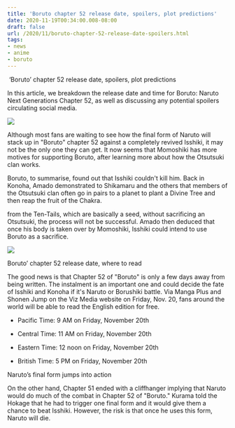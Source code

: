 ```yaml
---
title: 'Boruto chapter 52 release date, spoilers, plot predictions'
date: 2020-11-19T00:34:00.008-08:00
draft: false
url: /2020/11/boruto-chapter-52-release-date-spoilers.html
tags: 
- news
- anime
- boruto
---
```


 ‘Boruto’ chapter 52 release date, spoilers, plot predictions

In this article, we breakdown the release date and time for Boruto: Naruto Next Generations Chapter 52, as well as discussing any potential spoilers circulating social media.

![](https://lh5.googleusercontent.com/2ePGGQPdHw0bdsrbCGgx4KIHEvkYVb_5FrI-o40VHshenkVBkh1aCNfZeRdwXSbOe2udmZIgTqUvl4qRg4tGQwAxs3IQnnwsGHbq1CynPZhgq88s-jy5U5ux_DKDyOGTO4hYRxoI=s1600-rw)

Although most fans are waiting to see how the final form of Naruto will stack up in "Boruto" chapter 52 against a completely revived Isshiki, it may not be the only one they can get. It now seems that Momoshiki has more motives for supporting Boruto, after learning more about how the Otsutsuki clan works.

Boruto, to summarise, found out that Isshiki couldn't kill him. Back in Konoha, Amado demonstrated to Shikamaru and the others that members of the Otsutsuki clan often go in pairs to a planet to plant a Divine Tree and then reap the fruit of the Chakra. 

from the Ten-Tails, which are basically a seed, without sacrificing an Otsutsuki, the process will not be successful. Amado then deduced that once his body is taken over by Momoshiki, Isshiki could intend to use Boruto as a sacrifice.

![](https://lh5.googleusercontent.com/5GWNOa_t6rwvrQtLRgxoO-5jljR_meck2lDwiVOTmvGOvFMuNvXmpSUmY6fTwhix5hnYhCX-atEHe79hodOQMAUK_quHm-WJRW3oru3MwjlCfLmVcaSKQSEoOMmEuq01rqv3lmE2=s1600-rw)

Boruto’ chapter 52 release date, where to read

The good news is that Chapter 52 of "Boruto" is only a few days away from being written. The instalment is an important one and could decide the fate of Isshiki and Konoha if it's Naruto or Borushiki battle. Via Manga Plus and Shonen Jump on the Viz Media website on Friday, Nov. 20, fans around the world will be able to read the English edition for free.

*   Pacific Time: 9 AM on Friday, November 20th
    
*   Central Time: 11 AM on Friday, November 20th
    
*   Eastern Time: 12 noon on Friday, November 20th
    
*   British Time: 5 PM on Friday, November 20th
    

  

Naruto’s final form jumps into action

On the other hand, Chapter 51 ended with a cliffhanger implying that Naruto would do much of the combat in Chapter 52 of "Boruto." Kurama told the Hokage that he had to trigger one final form and it would give them a chance to beat Isshiki. However, the risk is that once he uses this form, Naruto will die.